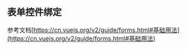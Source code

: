 ## 表单控件绑定

参考文档[https://cn.vuejs.org/v2/guide/forms.html#基础用法](https://cn.vuejs.org/v2/guide/forms.html#基础用法)